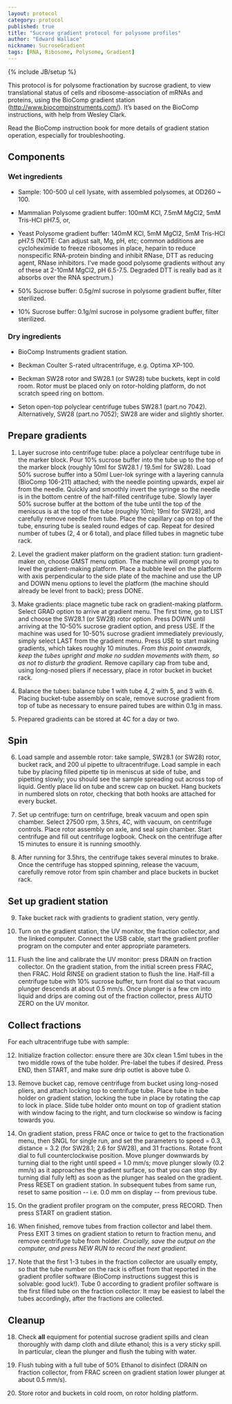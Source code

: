 ```yaml
---
layout: protocol
category: protocol
published: true
title: "Sucrose gradient protocol for polysome profiles"
author: "Edward Wallace"
nickname: SucroseGradient
tags: [RNA, Ribosome, Polysome, Gradient]
---
```

{% include JB/setup %}

This protocol is for polysome fractionation by sucrose gradient, to view
translational status of cells and ribosome-association of mRNAs and
proteins, using the BioComp gradient station
(http://www.biocompinstruments.com/). It’s based on the BioComp
instructions, with help from Wesley Clark.

Read the BioComp instruction book for more details of gradient station 
operation, especially for troubleshooting.


## Components ##

### Wet ingredients ###

-   Sample: 100-500 ul cell lysate, with assembled
    polysomes, at OD260 ~ 100.

-   Mammalian Polysome gradient buffer: 100mM KCl, 7.5mM MgCl2, 5mM
    Tris-HCl pH7.5, or,

-   Yeast Polysome gradient buffer: 140mM KCl, 5mM MgCl2, 5mM Tris-HCl pH7.5
    (NOTE: Can adjust salt, Mg, pH, etc; common additions are cycloheximide to
    freeze ribosomes in place, heparin to reduce nonspecific RNA-protein binding and
    inhibit RNase, DTT as reducing agent, RNase inhibitors. I've made good
    polysome gradients without any of these at 2-10mM MgCl2, pH 6.5-7.5. Degraded
    DTT is really bad as it absorbs over the RNA spectrum.)

-   50% Sucrose buffer: 0.5g/ml sucrose in polysome gradient buffer, filter sterilized.

-   10% Sucrose buffer: 0.1g/ml sucrose in polysome gradient buffer, filter sterilized.

### Dry ingredients ###

-   BioComp Instruments gradient station.

-   Beckman Coulter S-rated ultracentrifuge, e.g. Optima XP-100.

-   Beckman SW28 rotor and SW28.1 (or SW28) tube buckets, kept in cold room. Rotor
    must be placed only on rotor-holding platform, do not scratch speed ring on bottom.

-   Seton open-top polyclear centrifuge tubes SW28.1 (part.no 7042). Alternatively, 
    SW28 (part.no 7052); SW28 are wider and slightly shorter.
    

## Prepare gradients ##

1.  Layer sucrose into centrifuge tube: place a polyclear centrifuge tube in the
    marker block. Pour 10% sucrose buffer into the tube up to the top of the marker
    block (roughly 10ml for SW28.1 / 19.5ml for SW28). Load 50% sucrose buffer into
    a 50ml Luer-lok syringe with a layering cannula (BioComp 106-211) attached; with
    the needle pointing upwards, expel air from the needle. Quickly and smoothly
    invert the syringe so the needle is in the bottom centre of the half-filled
    centrifuge tube. Slowly layer 50% sucrose buffer at the bottom of the tube until
    the top of the meniscus is at the top of the tube (roughly 10ml; 19ml for SW28),
    and carefully remove needle from tube. Place the capillary cap on top of the
    tube, ensuring tube is sealed round edges of cap. Repeat for desired number of
    tubes (2, 4 or 6 total), and place filled tubes in magnetic tube rack.

2.  Level the gradient maker platform on the gradient station: turn
    gradient-maker on, choose GMST menu option. The machine will prompt you to level
    the gradient-making platform. Place a bubble level on the platform with axis
    perpendicular to the side plate of the machine and use the UP and DOWN menu
    options to level the platform (the machine should already be level front to
    back); press DONE.

3.  Make gradients: place magnetic tube rack on gradient-making platform. Select
    GRAD option to arrive at gradient menu. The first time, go to LIST and choose
    the SW28.1 (or SW28) rotor option. Press DOWN until arriving at the 10-50% sucrose 
    gradient option, and press USE. If the machine was used for 10-50% sucrose gradient
    immediately previously, simply select LAST from the gradient menu. Press USE to
    start making gradients, which takes roughly 10 minutes. *From this point onwards,
    keep the tubes upright and make no sudden movements with them, so as not to
    disturb the gradient.* Remove capillary cap from tube and, using long-nosed
    pliers if necessary, place in rotor bucket in bucket rack.

4.  Balance the tubes: balance tube 1 with tube 4, 2 with 5, and 3 with 6.
    Placing bucket-tube assembly on scale, remove sucrose gradient from top of tube
    as necessary to ensure paired tubes are within 0.1g in mass.

5.  Prepared gradients can be stored at 4C for a day or two.


## Spin ##

6.  Load sample and assemble rotor: take sample, SW28.1 (or SW28) rotor, 
    bucket rack, and 200 ul pipette to ultracentrifuge. Load sample in
    each tube by placing filled pipette tip in meniscus at side of tube,
    and pipetting slowly; you should see the sample spreading out across
    top of liquid. Gently place lid on tube and screw cap on bucket.
    Hang buckets in numbered slots on rotor, checking that both hooks
    are attached for every bucket.

7.  Set up centrifuge: turn on centrifuge, break vacuum and open
    spin chamber. Select 27500 rpm, 3.5hrs, 4C, with vacuum, on
    centrifuge controls. Place rotor assembly on axle, and seal
    spin chamber. Start centrifuge and fill out centrifuge logbook.
    Check on the centrifuge after 15 minutes to ensure it is
    running smoothly.

8.  After running for 3.5hrs, the centrifuge takes several minutes
    to brake. Once the centrifuge has stopped spinning, release the
    vacuum, carefully remove rotor from spin chamber and place buckets
    in bucket rack.


## Set up gradient station ##

9.  Take bucket rack with gradients to gradient station, very gently.

10. Turn on the gradient station, the UV monitor, the fraction collector, 
    and the linked computer. Connect the USB cable, start the gradient profiler
    program on the computer and enter appropriate parameters.

11. Flush the line and calibrate the UV monitor: press DRAIN on fraction
    collector. On the gradient station, from the initial screen press FRAC, then
    FRAC. Hold RINSE on gradient station to flush the line. Half-fill a centrifuge
    tube with 10% sucrose buffer, turn front dial so that vacuum plunger descends at
    about 0.5 mm/s. Once plunger is a few cm into liquid and drips are coming out of
    the fraction collector, press AUTO ZERO on the UV monitor.


## Collect fractions ##

For each ultracentrifuge tube with sample:

12. Initialize fraction collector: ensure there are 30x clean 1.5ml
    tubes in the two middle rows of the tube holder. Pre-label the tubes
    if desired. Press END, then START, and make sure drip outlet is
    above tube 0.

13. Remove bucket cap, remove centrifuge from bucket using long-nosed
    pliers, and attach locking top to centrifuge tube. Place tube in
    tube holder on gradient station, locking the tube in place by
    rotating the cap to lock in place. Slide tube holder onto mount on
    top of gradient station with window facing to the right, and turn
    clockwise so window is facing towards you.

14. On gradient station, press FRAC once or twice to get to the fractionation
    menu, then SNGL for single run, and set the parameters to speed = 0.3, distance
    = 3.2 (for SW28.1; 2.6 for SW28), and 31 fractions. Rotate front dial to full
    counterclockwise position. Move plunger downwards by turning dial to the right
    until speed = 1.0 mm/s; move plunger slowly (0.2 mm/s) as it approaches the
    gradient surface, so that you can stop (by turning dial fully left) as soon as
    the plunger has sealed on the gradient. Press RESET on gradient station. In
    subsequent tubes from same run, reset to same position -- i.e. 0.0 mm on display 
    -- from previous tube.

15. On the gradient profiler program on the computer, press RECORD. Then
    press START on gradient station.

16. When finished, remove tubes from fraction collector and label them.
    Press EXIT 3 times on gradient station to return to fraction menu,
    and remove centrifuge tube from holder. *Crucially, save the output
    on the computer, and press NEW RUN to record the next gradient.*

17. Note that the first 1-3 tubes in the fraction collector are usually
    empty, so that the tube number on the rack is offset from
    that reported in the gradient profiler software (BioComp 
    instructions suggest this is solvable: good luck!). Tube 0 according 
    to gradient profiler software is the first filled tube on the fraction 
    collector. It may be easiest to label the tubes accordingly, after the 
    fractions are collected. 


## Cleanup ##

18. Check **all** equipment for potential sucrose gradient spills and
    clean thoroughly with damp cloth and dilute ethanol; this is a very 
    sticky spill. In particular, clean the plunger and flush the tubing 
    with water. 

19. Flush tubing with a full tube of 50% Ethanol to disinfect (DRAIN on 
    fraction collector, from FRAC screen on gradient station lower plunger 
    at about 0.5 mm/s).

20. Store rotor and buckets in cold room, on rotor holding platform.


